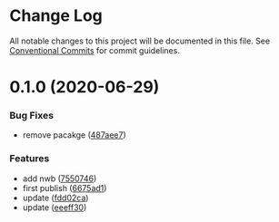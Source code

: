 # Change Log

All notable changes to this project will be documented in this file.
See [Conventional Commits](https://conventionalcommits.org) for commit guidelines.

# 0.1.0 (2020-06-29)

### Bug Fixes

- remove pacakge ([487aee7](https://github.com/nu-system/react-select/commit/487aee74684b02bdedf54c3d20610488e19188ae))

### Features

- add nwb ([7550746](https://github.com/nu-system/react-select/commit/7550746cb6838165521f67729bf11d8f0885640f))
- first publish ([6675ad1](https://github.com/nu-system/react-select/commit/6675ad1be1df5b9b7e154f0c44636ae549f6ac5b))
- update ([fdd02ca](https://github.com/nu-system/react-select/commit/fdd02cab6b76550c94ed7c4b1472bec7d6878bed))
- update ([eeeff30](https://github.com/nu-system/react-select/commit/eeeff30e015bd171650439e85ccd71a0c3d8a797))

